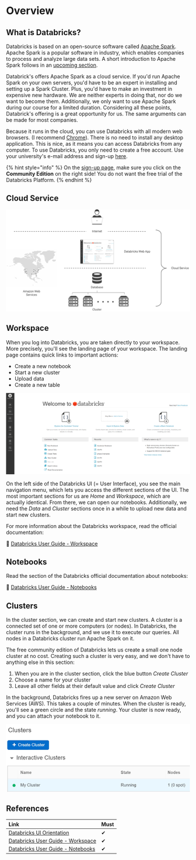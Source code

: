 # Overview

## What is Databricks?

Databricks is based on an open-source software called [Apache Spark](https://spark.apache.org/). Apache Spark is a popular software in industry, which enables companies to process and analyze large data sets. A short introduction to Apache Spark follows in an [upcoming section](apache-spark.md).

Databrick's offers Apache Spark as a cloud service. If you'd run Apache Spark on your own servers, you'd have to be an expert in installing and setting up a Spark Cluster. Plus, you'd have to make an investment in expensive new hardware. We are neither experts in doing that, nor do we want to become them. Additionally, we only want to use Apache Spark during our course for a limited duration. Considering all these points, Databrick's offering is a great opportunity for us. The same arguments can be made for most companies. 

Because it runs in the cloud, you can use Databricks with all modern web browsers. \(I recommend [Chrome](https://www.google.de/chrome/)\). There is no need to install any desktop application. This is nice, as it means you can access Databricks from any computer. To use Databricks, you only need to create a free account. Use your university's e-mail address and sign-up [here](https://databricks.com/try-databricks).

{% hint style="info" %}
On the [sign-up page](https://databricks.com/try-databricks), make sure you click on the **Community Edition** on the right side! You do not want the free trial of the Databricks Platform.
{% endhint %}

## Cloud Service

![Databricks runs in the cloud on Amazon Web Services.](../../../.gitbook/assets/databricks_architecture.png)

## Workspace

When you log into Databricks, you are taken directly to your workspace. More precisely, you'll see the landing page of your workspace. The landing page contains quick links to important actions:

* Create a new notebook
* Start a new cluster
* Upload data
* Create a new table

![Landing page of Databricks Community Edition](../../../.gitbook/assets/databricks_ui.png)

On the left side of the Databricks UI \(= User Interface\), you see the main navigation menu, which lets you access the different sections of the UI. The most important sections for us are _Home_ and _Workspace_, which are actually identical. From there, we can open our notebooks. Additionally, we need the _Data_ and _Cluster_ sections once in a while to upload new data and start new clusters.

For more information about the Databricks workspace, read the official documentation:

🔗 [Databricks User Guide - Workspace](https://docs.databricks.com/user-guide/workspace.html#workspace)

## Notebooks

Read the section of the Databricks official documentation about notebooks:

 🔗 [Databricks User Guide - Notebooks](https://docs.databricks.com/user-guide/notebooks/index.html#notebooks)

## Clusters

In the cluster section, we can create and start new clusters. A cluster is a connected set of one or more computers \(or nodes\). In Databricks, the cluster runs in the background, and we use it to execute our queries. All nodes in a Databricks cluster run Apache Spark on it.

The free community edition of Databricks lets us create a small one node cluster at no cost. Creating such a cluster is very easy, and we don't have to anything else in this section:

1. When you are in the cluster section, click the blue button _Create Cluster_
2. Choose a name for your cluster
3. Leave all other fields at their default value and click _Create Cluster_

In the background, Databricks fires up a new server on Amazon Web Services \(AWS\). This takes a couple of minutes. When the cluster is ready, you'll see a green circle and the state _running_. Your cluster is now ready, and you can attach your notebook to it.

![A running cluster is indicated by a green circle and the running state.](../../../.gitbook/assets/image%20%286%29.png)

## References

| Link | Must |
| :--- | :--- |
| [Databricks UI Orientation](https://docs.databricks.com/getting-started/quick-start.html#step-1-orient-yourself-to-the-databricks-ui) | ✔ |
| [Databricks User Guide - Workspace](https://docs.databricks.com/user-guide/workspace.html#workspace) | ✔ |
| [Databricks User Guide - Notebooks](https://docs.databricks.com/user-guide/notebooks/index.html#notebooks) | ✔ |



